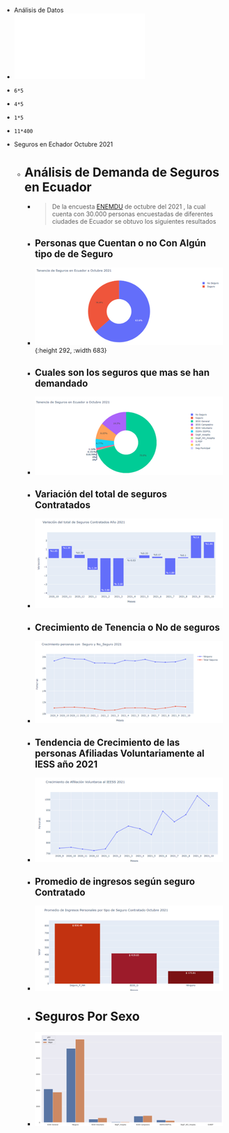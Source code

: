 - Análisis de Datos
- ![Informe Contrato 73  Proyecto Alumnus+vf signed (1).pdf](../assets/Informe_Contrato_73_Proyecto_Alumnus+vf_signed_(1)_1637552839114_0.pdf)
- ```calc
  6*5
  ```
- ```calc
  4*5
  ```
- ```calc
  1*5
  ```
- ```calc
  11*400
  ```
- Seguros en Echador Octubre 2021
	- # Análisis de Demanda de Seguros en Ecuador
		- > De la encuesta [ENEMDU](https://www.ecuadorencifras.gob.ec/estadisticas-laborales-octubre-2021/) de octubre del 2021 , la cual cuenta con  30.000 personas  encuestadas de diferentes ciudades de Ecuador  se obtuvo los siguientes resultados
		- ##  Personas que Cuentan  o no Con Algún tipo de de Seguro
		- ![image.png](../assets/image_1639328584563_0.png){:height 292, :width 683}
		- ## Cuales son los seguros que mas se han demandado
		- ![image.png](../assets/image_1639328794232_0.png)
		- ## Variación del total de seguros Contratados
		- ![image.png](../assets/image_1639342807510_0.png)
		- ## Crecimiento de Tenencia o No de seguros
		- ![image.png](../assets/image_1639348525197_0.png)
		- ## Tendencia de Crecimiento de las personas Afiliadas Voluntariamente al IESS año 2021
		- ![image.png](../assets/image_1639347909705_0.png)
		- ## Promedio de ingresos según seguro Contratado
		- ![image.png](../assets/image_1639348988371_0.png)
		- # Seguros Por Sexo
		- ![image.png](../assets/image_1639349084029_0.png)